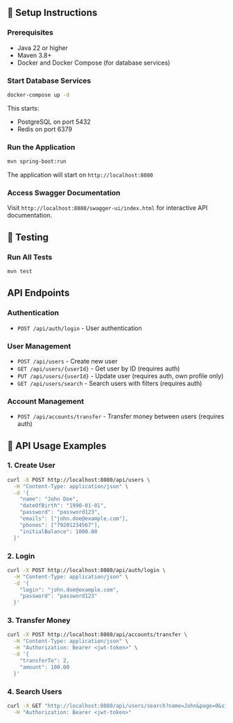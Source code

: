 ## 🔧 Setup Instructions

### Prerequisites
- Java 22 or higher
- Maven 3.8+
- Docker and Docker Compose (for database services)

### Start Database Services
```bash
docker-compose up -d
```

This starts:
- PostgreSQL on port 5432
- Redis on port 6379

### Run the Application
```bash
mvn spring-boot:run
```

The application will start on `http://localhost:8080`

### Access Swagger Documentation
Visit `http://localhost:8080/swagger-ui/index.html` for interactive API documentation.

## 🧪 Testing

### Run All Tests
```bash
mvn test
```

## API Endpoints

### Authentication
- `POST /api/auth/login` - User authentication

### User Management
- `POST /api/users` - Create new user
- `GET /api/users/{userId}` - Get user by ID (requires auth)
- `PUT /api/users/{userId}` - Update user (requires auth, own profile only)
- `GET /api/users/search` - Search users with filters (requires auth)

### Account Management
- `POST /api/accounts/transfer` - Transfer money between users (requires auth)

## 📝 API Usage Examples

### 1. Create User
```bash
curl -X POST http://localhost:8080/api/users \
  -H "Content-Type: application/json" \
  -d '{
    "name": "John Doe",
    "dateOfBirth": "1990-01-01",
    "password": "password123",
    "emails": ["john.doe@example.com"],
    "phones": ["79201234567"],
    "initialBalance": 1000.00
  }'
```

### 2. Login
```bash
curl -X POST http://localhost:8080/api/auth/login \
  -H "Content-Type: application/json" \
  -d '{
    "login": "john.doe@example.com",
    "password": "password123"
  }'
```

### 3. Transfer Money
```bash
curl -X POST http://localhost:8080/api/accounts/transfer \
  -H "Content-Type: application/json" \
  -H "Authorization: Bearer <jwt-token>" \
  -d '{
    "transferTo": 2,
    "amount": 100.00
  }'
```

### 4. Search Users
```bash
curl -X GET "http://localhost:8080/api/users/search?name=John&page=0&size=10" \
  -H "Authorization: Bearer <jwt-token>"
```